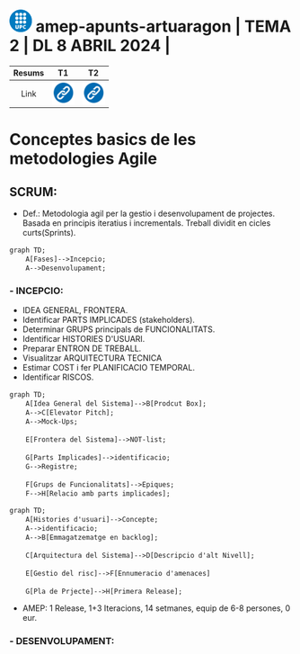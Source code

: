 # <img src="assets/UPClogo.png" alt="Logo_UPC svg" width="40" height="40"> amep-apunts-artuaragon | TEMA 2 | DL 8 ABRIL 2024 | 

| Resums |                                    T1                                     |                                  T2                                   |
| :---: | :-----------------------------------------------------------------------: | :-------------------------------------------------------------------: |
| Link  | [<img src="assets/linkicon.png" alt="link" width="40" height="40">]([link](https://github.com/artHub-j/amep-apunts-artuaragon/blob/main/T1-apunts.md)) | [<img src="assets/linkicon.png" alt="link" width="40" height="40">](https://github.com/artHub-j/amep-apunts-artuaragon/blob/main/T2-apunts.md) |

# Conceptes basics de les metodologies Agile

## SCRUM:
- Def.:
       Metodologia agil per la gestio i desenvolupament de projectes. Basada en principis iteratius i incrementals. Treball dividit en cicles curts(Sprints).

```mermaid
graph TD;
    A[Fases]-->Incepcio;
    A-->Desenvolupament;
```
### - INCEPCIO:

- IDEA GENERAL, FRONTERA.
- Identificar PARTS IMPLICADES (stakeholders).
- Determinar GRUPS principals de FUNCIONALITATS.
- Identificar HISTORIES D'USUARI.
- Preparar ENTRON DE TREBALL.
- Visualitzar ARQUITECTURA TECNICA
- Estimar COST i fer PLANIFICACIO TEMPORAL.
- Identificar RISCOS.

```mermaid
graph TD;
    A[Idea General del Sistema]-->B[Prodcut Box];
    A-->C[Elevator Pitch];
    A-->Mock-Ups;
    
    E[Frontera del Sistema]-->NOT-list;

    G[Parts Implicades]-->identificacio;
    G-->Registre;

    F[Grups de Funcionalitats]-->Epiques;
    F-->H[Relacio amb parts implicades];

```

```mermaid
graph TD;
    A[Histories d'usuari]-->Concepte;
    A-->identificacio;
    A-->B[Emmagatzematge en backlog];

    C[Arquitectura del Sistema]-->D[Descripcio d'alt Nivell];

    E[Gestio del risc]-->F[Ennumeracio d'amenaces]

    G[Pla de Prjecte]-->H[Primera Release];
```

- AMEP: 1 Release, 1+3 Iteracions, 14 setmanes, equip de 6-8 persones, 0 eur.

### - DESENVOLUPAMENT: